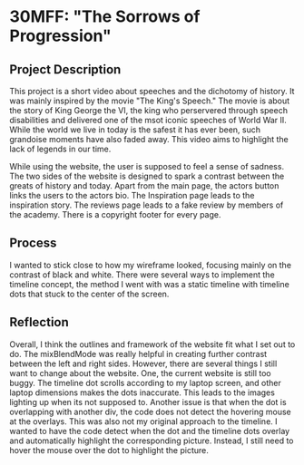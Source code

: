 # 30MFF: "The Sorrows of Progression"
## Project Description
This project is a short video about speeches and the dichotomy of history. It was mainly inspired by the movie "The King's Speech." The movie is about the story of King George the VI, the king who perservered through speech disabilities and delivered one of the msot iconic speeches of World War II. While the world we live in today is the safest it has ever been, such grandoise moments have also faded away. This video aims to highlight the lack of legends in our time. 

While using the website, the user is supposed to feel a sense of sadness. The two sides of the website is designed to spark a contrast between the greats of history and today. Apart from the main page, the actors button links the users to the actors bio. The Inspiration page leads to the inspiration story. The reviews page leads to a fake review by members of the academy. There is a copyright footer for every page. 
## Process
I wanted to stick close to how my wireframe looked, focusing mainly on the contrast of black and white. There were several ways to implement the timeline concept, the method I went with was a static timeline with timeline dots that stuck to the center of the screen. 
## Reflection
Overall, I think the outlines and framework of the website fit what I set out to do. The mixBlendMode was really helpful in creating further contrast between the left and right sides. However, there are several things I still want to change about the website. One, the current website is still too buggy. The timeline dot scrolls according to my laptop screen, and other laptop dimensions makes the dots inaccurate. This leads to the images lighting up when its not supposed to. Another issue is that when the dot is overlapping with another div, the code does not detect the hovering mouse at the overlays. This was also not my original approach to the timeline. I wanted to have the code detect when the dot and the timeline dots overlay and automatically highlight the corresponding picture. Instead, I still need to hover the mouse over the dot to highlight the picture. 